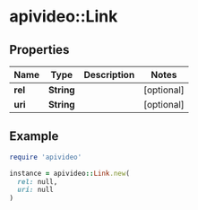 # apivideo::Link

## Properties

| Name | Type | Description | Notes |
| ---- | ---- | ----------- | ----- |
| **rel** | **String** |  | [optional] |
| **uri** | **String** |  | [optional] |

## Example

```ruby
require 'apivideo'

instance = apivideo::Link.new(
  rel: null,
  uri: null
)
```

